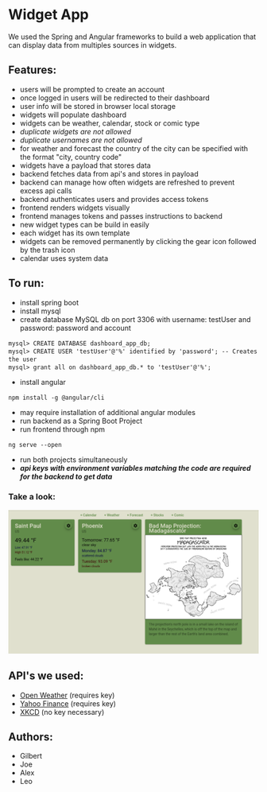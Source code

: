 # Widget App
We used the Spring and Angular frameworks to build a web application that can display data from multiples sources in widgets.

## Features:
- users will be prompted to create an account
- once logged in users will be redirected to their dashboard
- user info will be stored in browser local storage
- widgets will populate dashboard
- widgets can be weather, calendar, stock or comic type
- *duplicate widgets are not allowed*
- *duplicate usernames are not allowed*
- for weather and forecast the country of the city can be specified with the format "city, country code"
- widgets have a payload that stores data
- backend fetches data from api's and stores in payload
- backend can manage how often widgets are refreshed to prevent excess api calls
- backend authenticates users and provides access tokens
- frontend renders widgets visually
- frontend manages tokens and passes instructions to backend
- new widget types can be build in easily  
- each widget has its own template
- widgets can be removed permanently by clicking the gear icon followed by the trash icon
- calendar uses system data

## To run:
- install spring boot
- install mysql
- create database MySQL db on port 3306 with username: testUser and password: password and account 
```
mysql> CREATE DATABASE dashboard_app_db;
mysql> CREATE USER 'testUser'@'%' identified by 'password'; -- Creates the user
mysql> grant all on dashboard_app_db.* to 'testUser'@'%';
```
- install angular
```
npm install -g @angular/cli
``` 
- may require installation of additional angular modules
- run backend as a Spring Boot Project
- run frontend through npm
```
ng serve --open
``` 
- run both projects simultaneously
- ***api keys with environment variables matching the code are required for the backend to get data***

### Take a look:
![Demo!](/frontend/499/src/assets/img/demo.png "demo")

## API's we used:
- [Open Weather](https://openweathermap.org/) (requires key)
- [Yahoo Finance](https://www.yahoofinanceapi.com/) (requires key)
- [XKCD](https://xkcd.com/json.html) (no key necessary)
    
## Authors:
- Gilbert
- Joe
- Alex
- Leo
